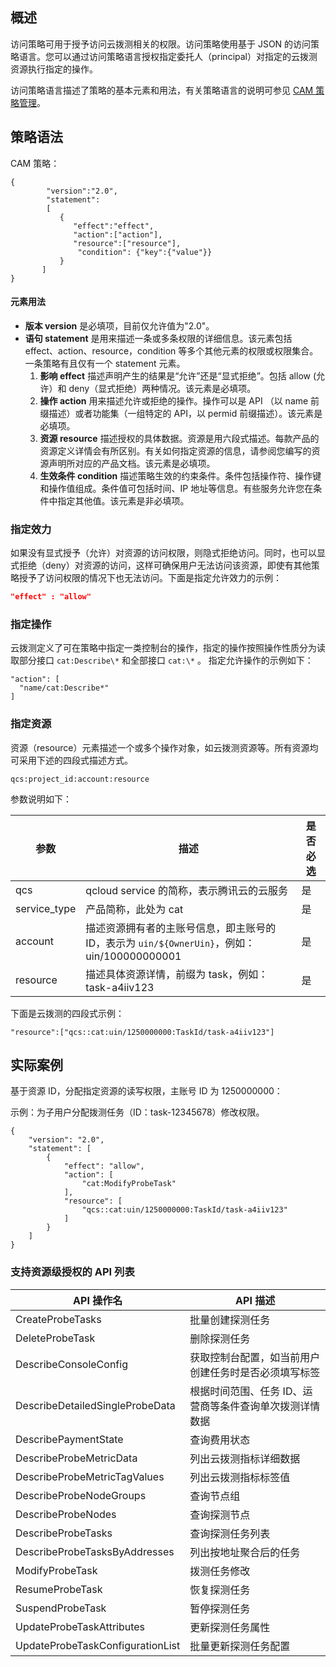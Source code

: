 ## 概述

访问策略可用于授予访问云拨测相关的权限。访问策略使用基于 JSON 的访问策略语言。您可以通过访问策略语言授权指定委托人（principal）对指定的云拨测资源执行指定的操作。

访问策略语言描述了策略的基本元素和用法，有关策略语言的说明可参见 [CAM 策略管理](https://cloud.tencent.com/document/product/598/10600)。

## 策略语法

CAM 策略：

```
{	 
        "version":"2.0", 
        "statement": 
        [ 
           { 
              "effect":"effect", 
              "action":["action"], 
              "resource":["resource"], 
               "condition": {"key":{"value"}} 
           } 
       ] 
} 

```

#### 元素用法
- **版本 version** 是必填项，目前仅允许值为"2.0"。
- **语句 statement** 是用来描述一条或多条权限的详细信息。该元素包括 effect、action、resource，condition 等多个其他元素的权限或权限集合。一条策略有且仅有一个 statement 元素。
  1. **影响 effect** 描述声明产生的结果是“允许”还是“显式拒绝”。包括 allow (允许）和 deny（显式拒绝）两种情况。该元素是必填项。
  2. **操作 action** 用来描述允许或拒绝的操作。操作可以是 API （以 name 前缀描述）或者功能集（一组特定的 API，以 permid 前缀描述）。该元素是必填项。
  3. **资源 resource** 描述授权的具体数据。资源是用六段式描述。每款产品的资源定义详情会有所区别。有关如何指定资源的信息，请参阅您编写的资源声明所对应的产品文档。该元素是必填项。
  4. **生效条件 condition** 描述策略生效的约束条件。条件包括操作符、操作键和操作值组成。条件值可包括时间、IP 地址等信息。有些服务允许您在条件中指定其他值。该元素是非必填项。



### 指定效力
如果没有显式授予（允许）对资源的访问权限，则隐式拒绝访问。同时，也可以显式拒绝（deny）对资源的访问，这样可确保用户无法访问该资源，即使有其他策略授予了访问权限的情况下也无法访问。下面是指定允许效力的示例：
```json
"effect" : "allow"
```

### 指定操作
云拨测定义了可在策略中指定一类控制台的操作，指定的操作按照操作性质分为读取部分接口 `cat:Describe\*` 和全部接口 `cat:\*` 。
指定允许操作的示例如下：
```
"action": [
  "name/cat:Describe*"
]
```

### 指定资源

资源（resource）元素描述一个或多个操作对象，如云拨测资源等。所有资源均可采用下述的四段式描述方式。

```plaintext
qcs:project_id:account:resource
```

参数说明如下：

| 参数         | 描述                                                         | 是否必选 |
| ------------ | ------------------------------------------------------------ | -------- |
| qcs          |  qcloud service 的简称，表示腾讯云的云服务               | 是       |
| service_type | 产品简称，此处为 cat                                          | 是       |
| account      | 描述资源拥有者的主账号信息，即主账号的 ID，表示为 `uin/${OwnerUin}`，例如：uin/100000000001 | 是       |
| resource     | 描述具体资源详情，前缀为 task，例如：task-a4iiv123            | 是       |

下面是云拨测的四段式示例：
```plaintext
"resource":["qcs::cat:uin/1250000000:TaskId/task-a4iiv123"]
```

## 实际案例
基于资源 ID，分配指定资源的读写权限，主账号 ID 为 1250000000：

示例：为子用户分配拨测任务（ID：task-12345678）修改权限。
```
{
    "version": "2.0",
    "statement": [
        {
            "effect": "allow",
            "action": [
                "cat:ModifyProbeTask"
            ],
            "resource": [
                "qcs::cat:uin/1250000000:TaskId/task-a4iiv123"
            ]
        }
    ]
}
```


### 支持资源级授权的 API 列表

| API 操作名                       | API 描述                                               |
| -------------------------------- | ------------------------------------------------------ |
| CreateProbeTasks                 | 批量创建探测任务                                       |
| DeleteProbeTask                  | 删除探测任务                                           |
| DescribeConsoleConfig            | 获取控制台配置，如当前用户创建任务时是否必须填写标签 |
| DescribeDetailedSingleProbeData  | 根据时间范围、任务 ID、运营商等条件查询单次拨测详情数据 |
| DescribePaymentState             | 查询费用状态                                           |
| DescribeProbeMetricData          | 列出云拨测指标详细数据                                 |
| DescribeProbeMetricTagValues     | 列出云拨测指标标签值                                   |
| DescribeProbeNodeGroups          | 查询节点组                                             |
| DescribeProbeNodes               | 查询探测节点                                           |
| DescribeProbeTasks               | 查询探测任务列表                                       |
| DescribeProbeTasksByAddresses    | 列出按地址聚合后的任务                                 |
| ModifyProbeTask                  | 拨测任务修改                                           |
| ResumeProbeTask                  | 恢复探测任务                                           |
| SuspendProbeTask                 | 暂停探测任务                                           |
| UpdateProbeTaskAttributes        | 更新探测任务属性                                       |
| UpdateProbeTaskConfigurationList | 批量更新探测任务配置                                   |


